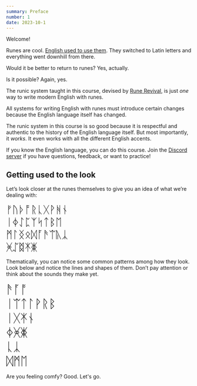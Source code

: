 ```yaml
---
summary: Preface
number: 1
date: 2023-10-1
---
```


Welcome! 

Runes are cool. [English used to use them](https://en.wikipedia.org/wiki/Anglo-Saxon_runes). They switched to Latin letters and everything went downhill from there.

Would it be better to return to runes? Yes, actually.

Is it possible? Again, yes.

The runic system taught in this course, devised by [Rune Revival](https://www.youtube.com/@LearnRunes), is just *one* way to write modern English with runes. 

All systems for writing English with runes must introduce certain changes because the English language itself has changed. 

The runic system in this course is so good because it is respectful and authentic to the history of the English language itself. But most importantly, it *works*. It even works with all the different English accents.

If you know the English language, you can do this course. Join the [Discord server](https://discord.gg/BThW4fxAwN) if you have questions, feedback, or want to practice!

## Getting used to the look

Let’s look closer at the runes themselves to give you an idea of what we’re dealing with:

<div style="font-size:2em;">ᚠᚢᚦᚩᚱᚳᚷᚹᚻᚾ</div>
<div style="font-size:2em;">ᛁᛄᛇᛈᛉᛋᛏᛒᛖ</div>
<div style="font-size:2em;">ᛗᛚᛝᛟᛞᚪᚫᛠᚣᛣ</div>
<div style="font-size:2em;">ᚸᛢᛥᛡᛤ</div>

Thematically, you can notice some common patterns among how they look. Look below and notice the lines and shapes of them. Don’t pay attention or think about the sounds they make yet.

<div style="font-size:2.3em;">ᚫᚪᚩ</div>
<div style="font-size:2.3em;">ᛁᛠᛏᛚᚹᚱᛒ</div>
<div style="font-size:2.3em;">ᛁᚷᛡᚾ</div>
<div style="font-size:2.3em;">ᛄᚸᛤ</div>
<div style="font-size:2.3em;">ᚳᛣ</div>
<div style="font-size:2.3em;">ᛞᛗᛖ</div>

Are you feeling comfy? Good. Let's go.
